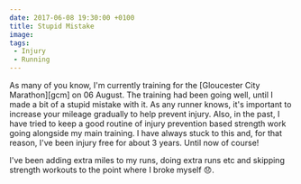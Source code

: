 ```yaml
---
date: 2017-06-08 19:30:00 +0100
title: Stupid Mistake
image: 
tags: 
 - Injury
 - Running
---
```


As many of you know, I'm currently training for the [Gloucester City Marathon][gcm] on 06 August. The training had been going well, until I made a bit of a stupid mistake with it. As any runner knows, it's important to increase your mileage gradually to help prevent injury. Also, in the past, I have tried to keep a good routine of injury prevention based strength work going alongside my main training. I have always stuck to this and, for that reason, I've been injury free for about 3 years. Until now of course!

I've been adding extra miles to my runs, doing extra runs etc and skipping strength workouts to the point where I broke myself :disappointed:. 
